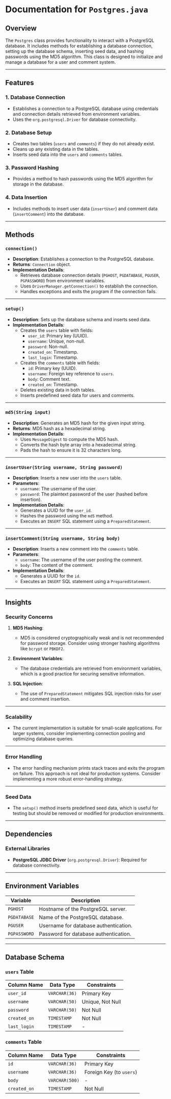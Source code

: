 # Documentation for `Postgres.java`

## Overview

The `Postgres` class provides functionality to interact with a PostgreSQL database. It includes methods for establishing a database connection, setting up the database schema, inserting seed data, and hashing passwords using the MD5 algorithm. This class is designed to initialize and manage a database for a user and comment system.

---

## Features

### 1. **Database Connection**
   - Establishes a connection to a PostgreSQL database using credentials and connection details retrieved from environment variables.
   - Uses the `org.postgresql.Driver` for database connectivity.

### 2. **Database Setup**
   - Creates two tables (`users` and `comments`) if they do not already exist.
   - Cleans up any existing data in the tables.
   - Inserts seed data into the `users` and `comments` tables.

### 3. **Password Hashing**
   - Provides a method to hash passwords using the MD5 algorithm for storage in the database.

### 4. **Data Insertion**
   - Includes methods to insert user data (`insertUser`) and comment data (`insertComment`) into the database.

---

## Methods

### `connection()`
- **Description**: Establishes a connection to the PostgreSQL database.
- **Returns**: `Connection` object.
- **Implementation Details**:
  - Retrieves database connection details (`PGHOST`, `PGDATABASE`, `PGUSER`, `PGPASSWORD`) from environment variables.
  - Uses `DriverManager.getConnection()` to establish the connection.
  - Handles exceptions and exits the program if the connection fails.

---

### `setup()`
- **Description**: Sets up the database schema and inserts seed data.
- **Implementation Details**:
  - Creates the `users` table with fields:
    - `user_id`: Primary key (UUID).
    - `username`: Unique, non-null.
    - `password`: Non-null.
    - `created_on`: Timestamp.
    - `last_login`: Timestamp.
  - Creates the `comments` table with fields:
    - `id`: Primary key (UUID).
    - `username`: Foreign key reference to `users`.
    - `body`: Comment text.
    - `created_on`: Timestamp.
  - Deletes existing data in both tables.
  - Inserts predefined seed data for users and comments.

---

### `md5(String input)`
- **Description**: Generates an MD5 hash for the given input string.
- **Returns**: MD5 hash as a hexadecimal string.
- **Implementation Details**:
  - Uses `MessageDigest` to compute the MD5 hash.
  - Converts the hash byte array into a hexadecimal string.
  - Pads the hash to ensure it is 32 characters long.

---

### `insertUser(String username, String password)`
- **Description**: Inserts a new user into the `users` table.
- **Parameters**:
  - `username`: The username of the user.
  - `password`: The plaintext password of the user (hashed before insertion).
- **Implementation Details**:
  - Generates a UUID for the `user_id`.
  - Hashes the password using the `md5` method.
  - Executes an `INSERT` SQL statement using a `PreparedStatement`.

---

### `insertComment(String username, String body)`
- **Description**: Inserts a new comment into the `comments` table.
- **Parameters**:
  - `username`: The username of the user posting the comment.
  - `body`: The content of the comment.
- **Implementation Details**:
  - Generates a UUID for the `id`.
  - Executes an `INSERT` SQL statement using a `PreparedStatement`.

---

## Insights

### Security Concerns
1. **MD5 Hashing**:
   - MD5 is considered cryptographically weak and is not recommended for password storage. Consider using stronger hashing algorithms like `bcrypt` or `PBKDF2`.
   
2. **Environment Variables**:
   - The database credentials are retrieved from environment variables, which is a good practice for securing sensitive information.

3. **SQL Injection**:
   - The use of `PreparedStatement` mitigates SQL injection risks for user and comment insertion.

---

### Scalability
- The current implementation is suitable for small-scale applications. For larger systems, consider implementing connection pooling and optimizing database queries.

---

### Error Handling
- The error handling mechanism prints stack traces and exits the program on failure. This approach is not ideal for production systems. Consider implementing a more robust error-handling strategy.

---

### Seed Data
- The `setup()` method inserts predefined seed data, which is useful for testing but should be removed or modified for production environments.

---

## Dependencies

### External Libraries
- **PostgreSQL JDBC Driver** (`org.postgresql.Driver`): Required for database connectivity.

---

## Environment Variables

| Variable       | Description                          |
|----------------|--------------------------------------|
| `PGHOST`       | Hostname of the PostgreSQL server.  |
| `PGDATABASE`   | Name of the PostgreSQL database.    |
| `PGUSER`       | Username for database authentication. |
| `PGPASSWORD`   | Password for database authentication. |

---

## Database Schema

### `users` Table
| Column Name   | Data Type      | Constraints                |
|---------------|----------------|----------------------------|
| `user_id`     | `VARCHAR(36)`  | Primary Key                |
| `username`    | `VARCHAR(50)`  | Unique, Not Null           |
| `password`    | `VARCHAR(50)`  | Not Null                   |
| `created_on`  | `TIMESTAMP`    | Not Null                   |
| `last_login`  | `TIMESTAMP`    | -                          |

### `comments` Table
| Column Name   | Data Type      | Constraints                |
|---------------|----------------|----------------------------|
| `id`          | `VARCHAR(36)`  | Primary Key                |
| `username`    | `VARCHAR(36)`  | Foreign Key (to `users`)   |
| `body`        | `VARCHAR(500)` | -                          |
| `created_on`  | `TIMESTAMP`    | Not Null                   |
